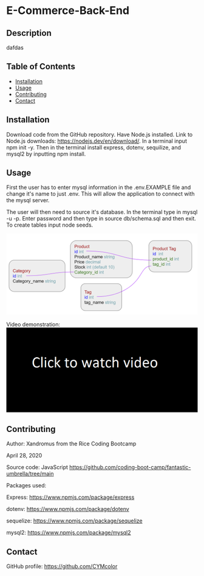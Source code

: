 # E-Commerce-Back-End

## Description
dafdas

## Table of Contents
- [Installation](#installation)
- [Usage](#usage)
- [Contributing](#contributing)
- [Contact](#contact)

## Installation
Download code from the GitHub repository. Have Node.js installed. Link to Node.js downloads: https://nodejs.dev/en/download/. In a terminal input npm init -y. Then in the terminal install express, dotenv, sequilize, and mysql2 by inputting npm install.

## Usage
First the user has to enter mysql information in the .env.EXAMPLE file and change it's name to just .env. This will allow the application to connect with the mysql server.

The user will then need to source it's database. In the terminal type in mysql -u -p. Enter password and then type in source db/schema.sql and then exit. To create tables input node seeds.

![table structure](./assets/images/table-structure.PNG)

Video demonstration:
[![video demonstration](./assets/images/video-static.PNG)]()

## Contributing
Author: Xandromus from the Rice Coding Bootcamp

April 28, 2020

Source code: JavaScript
https://github.com/coding-boot-camp/fantastic-umbrella/tree/main

Packages used:

 Express: https://www.npmjs.com/package/express

 dotenv: https://www.npmjs.com/package/dotenv

 sequelize: https://www.npmjs.com/package/sequelize

 mysql2: https://www.npmjs.com/package/mysql2

## Contact
GitHub profile: https://github.com/CYMcolor

